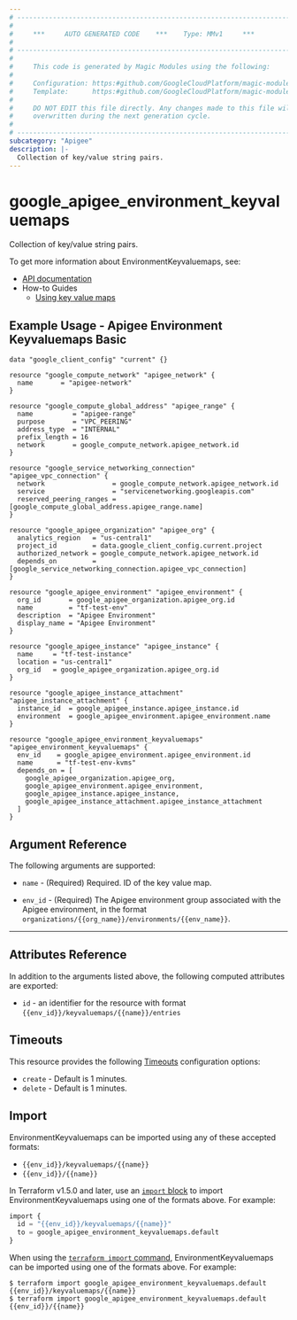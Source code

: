 ```yaml
---
# ----------------------------------------------------------------------------
#
#     ***     AUTO GENERATED CODE    ***    Type: MMv1     ***
#
# ----------------------------------------------------------------------------
#
#     This code is generated by Magic Modules using the following:
#
#     Configuration: https:#github.com/GoogleCloudPlatform/magic-modules/tree/main/mmv1/products/apigee/EnvironmentKeyvaluemaps.yaml
#     Template:      https:#github.com/GoogleCloudPlatform/magic-modules/tree/main/mmv1/templates/terraform/resource.html.markdown.tmpl
#
#     DO NOT EDIT this file directly. Any changes made to this file will be
#     overwritten during the next generation cycle.
#
# ----------------------------------------------------------------------------
subcategory: "Apigee"
description: |-
  Collection of key/value string pairs.
---
```


# google_apigee_environment_keyvaluemaps

Collection of key/value string pairs.


To get more information about EnvironmentKeyvaluemaps, see:

* [API documentation](https://cloud.google.com/apigee/docs/reference/apis/apigee/rest/v1/organizations.environments.keyvaluemaps/create)
* How-to Guides
    * [Using key value maps](https://cloud.google.com/apigee/docs/api-platform/cache/key-value-maps)

## Example Usage - Apigee Environment Keyvaluemaps Basic


```hcl
data "google_client_config" "current" {}

resource "google_compute_network" "apigee_network" {
  name       = "apigee-network"
}

resource "google_compute_global_address" "apigee_range" {
  name          = "apigee-range"
  purpose       = "VPC_PEERING"
  address_type  = "INTERNAL"
  prefix_length = 16
  network       = google_compute_network.apigee_network.id
}

resource "google_service_networking_connection" "apigee_vpc_connection" {
  network                 = google_compute_network.apigee_network.id
  service                 = "servicenetworking.googleapis.com"
  reserved_peering_ranges = [google_compute_global_address.apigee_range.name]
}

resource "google_apigee_organization" "apigee_org" {
  analytics_region   = "us-central1"
  project_id         = data.google_client_config.current.project
  authorized_network = google_compute_network.apigee_network.id
  depends_on         = [google_service_networking_connection.apigee_vpc_connection]
}

resource "google_apigee_environment" "apigee_environment" {
  org_id       = google_apigee_organization.apigee_org.id
  name         = "tf-test-env"
  description  = "Apigee Environment"
  display_name = "Apigee Environment"
}

resource "google_apigee_instance" "apigee_instance" {
  name     = "tf-test-instance"
  location = "us-central1"
  org_id   = google_apigee_organization.apigee_org.id
}

resource "google_apigee_instance_attachment" "apigee_instance_attachment" {
  instance_id  = google_apigee_instance.apigee_instance.id
  environment  = google_apigee_environment.apigee_environment.name
}

resource "google_apigee_environment_keyvaluemaps" "apigee_environment_keyvaluemaps" {
  env_id    = google_apigee_environment.apigee_environment.id
  name      = "tf-test-env-kvms"
  depends_on = [
    google_apigee_organization.apigee_org,
    google_apigee_environment.apigee_environment,
    google_apigee_instance.apigee_instance,
    google_apigee_instance_attachment.apigee_instance_attachment
  ]
}
```

## Argument Reference

The following arguments are supported:


* `name` -
  (Required)
  Required. ID of the key value map.

* `env_id` -
  (Required)
  The Apigee environment group associated with the Apigee environment,
  in the format `organizations/{{org_name}}/environments/{{env_name}}`.


- - -



## Attributes Reference

In addition to the arguments listed above, the following computed attributes are exported:

* `id` - an identifier for the resource with format `{{env_id}}/keyvaluemaps/{{name}}/entries`


## Timeouts

This resource provides the following
[Timeouts](https://developer.hashicorp.com/terraform/plugin/sdkv2/resources/retries-and-customizable-timeouts) configuration options:

- `create` - Default is 1 minutes.
- `delete` - Default is 1 minutes.

## Import


EnvironmentKeyvaluemaps can be imported using any of these accepted formats:

* `{{env_id}}/keyvaluemaps/{{name}}`
* `{{env_id}}/{{name}}`


In Terraform v1.5.0 and later, use an [`import` block](https://developer.hashicorp.com/terraform/language/import) to import EnvironmentKeyvaluemaps using one of the formats above. For example:

```tf
import {
  id = "{{env_id}}/keyvaluemaps/{{name}}"
  to = google_apigee_environment_keyvaluemaps.default
}
```

When using the [`terraform import` command](https://developer.hashicorp.com/terraform/cli/commands/import), EnvironmentKeyvaluemaps can be imported using one of the formats above. For example:

```
$ terraform import google_apigee_environment_keyvaluemaps.default {{env_id}}/keyvaluemaps/{{name}}
$ terraform import google_apigee_environment_keyvaluemaps.default {{env_id}}/{{name}}
```
